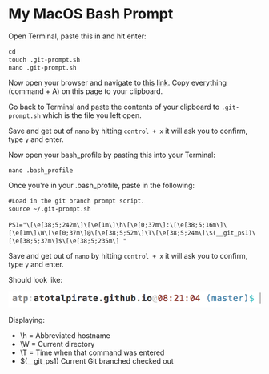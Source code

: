 My MacOS Bash Prompt
===========

Open Terminal, paste this in and hit enter:

```
cd
touch .git-prompt.sh
nano .git-prompt.sh
```

Now open your browser and navigate to [this link](https://raw.githubusercontent.com/git/git/master/contrib/completion/git-prompt.sh). Copy everything (command + A) on this page to your clipboard.

Go back to Terminal and paste the contents of your clipboard to `.git-prompt.sh` which is the file you left open.

Save and get out of `nano` by hitting `control + x` it will ask you to confirm, type `y` and enter.

Now open your bash_profile by pasting this into your Terminal:

```
nano .bash_profile
```

Once you're in your .bash_profile, paste in the following:

```
#Load in the git branch prompt script.
source ~/.git-prompt.sh

PS1="\[\e[38;5;242m\]\[\e[1m\]\h\[\e[0;37m\]:\[\e[38;5;16m\]\[\e[1m\]\W\[\e[0;37m\]@\[\e[38;5;52m\]\T\[\e[38;5;24m\]\$(__git_ps1)\[\e[38;5;37m\]$\[\e[38;5;235m\] "
```

Save and get out of `nano` by hitting `control + x` it will ask you to confirm, type `y` and enter.

Should look like: 

![Screenshot of my bash prompt](https://raw.githubusercontent.com/atotalpirate/bash_prompt/master/img.png)

Displaying:

* \h = Abbreviated hostname
* \W = Current directory
* \T = Time when that command was entered
* \$(__git_ps1) Current Git branched checked out 

